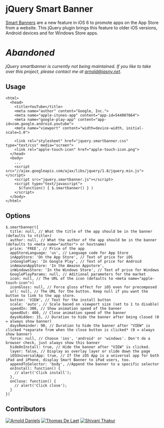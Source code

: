 jQuery Smart Banner
===================

[Smart Banners][1] are a new feature in iOS 6 to promote apps on the App Store from a website. This jQuery plugin
brings this feature to older iOS versions, Android devices and for Windows Store apps.

# _Abandoned_
 
_jQuery smartbanner is currently not being maintained. If you like to take over this project, please contact me at arnold@jasny.net._

## Usage ##
    <html>
      <head>
        <title>YouTube</title>
        <meta name="author" content="Google, Inc.">
        <meta name="apple-itunes-app" content="app-id=544007664">
        <meta name="google-play-app" content="app-id=com.google.android.youtube">
        <meta name="viewport" content="width=device-width, initial-scale=1.0">

        <link rel="stylesheet" href="jquery.smartbanner.css" type="text/css" media="screen">
        <link rel="apple-touch-icon" href="apple-touch-icon.png">
      </head>
      <body>
        ...
        <script src="//ajax.googleapis.com/ajax/libs/jquery/1.8/jquery.min.js"></script>
        <script src="jquery.smartbanner.js"></script>
        <script type="text/javascript">
          $(function() { $.smartbanner() } )
        </script>
      </body>
    </html>

## Options ##
    $.smartbanner({
      title: null, // What the title of the app should be in the banner (defaults to <title>)
      author: null, // What the author of the app should be in the banner (defaults to <meta name="author"> or hostname)
      price: 'FREE', // Price of the app
      appStoreLanguage: 'us', // Language code for App Store
      inAppStore: 'On the App Store', // Text of price for iOS
      inGooglePlay: 'In Google Play', // Text of price for Android
      inAmazonAppStore: 'In the Amazon Appstore',
      inWindowsStore: 'In the Windows Store', // Text of price for Windows
      GooglePlayParams: null, // Aditional parameters for the market
      icon: null, // The URL of the icon (defaults to <meta name="apple-touch-icon">)
      iconGloss: null, // Force gloss effect for iOS even for precomposed
      url: null, // The URL for the button. Keep null if you want the button to link to the app store.
      button: 'VIEW', // Text for the install button
      scale: 'auto', // Scale based on viewport size (set to 1 to disable)
      speedIn: 300, // Show animation speed of the banner
      speedOut: 400, // Close animation speed of the banner
      daysHidden: 15, // Duration to hide the banner after being closed (0 = always show banner)
      daysReminder: 90, // Duration to hide the banner after "VIEW" is clicked *separate from when the close button is clicked* (0 = always show banner)
      force: null, // Choose 'ios', 'android' or 'windows'. Don't do a browser check, just always show this banner
      hideOnInstall: true, // Hide the banner after "VIEW" is clicked.
      layer: false, // Display as overlay layer or slide down the page
      iOSUniversalApp: true, // If the iOS App is a universal app for both iPad and iPhone, display Smart Banner to iPad users, too.
      appendToSelector: 'body', //Append the banner to a specific selector
      onInstall: function() {
        // alert('Click install');
      },
      onClose: function() {
        // alert('Click close');
      }
    })

## Contributors

[![Arnold Daniels](https://avatars3.githubusercontent.com/u/100821?v=2&s=48)](https://github.com/jasny)
[![Thomas De Laet](https://avatars1.githubusercontent.com/u/5644283?v=2&s=48)](https://github.com/delaetthomas)
[![Shivani Thakur](https://avatars1.githubusercontent.com/u/1167588?v=3&s=48)](https://github.com/shivanibhanwal)

[1]: http://developer.apple.com/library/ios/#documentation/AppleApplications/Reference/SafariWebContent/PromotingAppswithAppBanners/PromotingAppswithAppBanners.html
